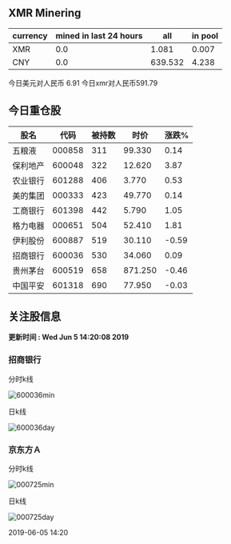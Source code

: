 ## XMR Minering

|currency|mined in last 24 hours|all|in pool|
|---|---|---|---|
|XMR|0.0|1.081|0.007|
|CNY|0.0|639.532|4.238|

今日美元对人民币 6.91	今日xmr对人民币591.79


## 今日重仓股 

|股名|代码|被持数|时价|涨跌%|
|---|---|---|---|---|
|五粮液|000858|311|99.330|0.14|
|保利地产|600048|322|12.620|3.87|
|农业银行|601288|406|3.770|0.53|
|美的集团|000333|423|49.770|0.14|
|工商银行|601398|442|5.790|1.05|
|格力电器|000651|504|52.410|1.81|
|伊利股份|600887|519|30.110|-0.59|
|招商银行|600036|530|34.060|0.09|
|贵州茅台|600519|658|871.250|-0.46|
|中国平安|601318|690|77.950|-0.03|

## 关注股信息
**更新时间 : Wed Jun  5 14:20:08 2019**
### 招商银行 
分时k线

![600036min](http://image.sinajs.cn/newchart/min/n/sh600036.gif)

日k线

![600036day](http://image.sinajs.cn/newchart/daily/n/sh600036.gif)

### 京东方Ａ 
分时k线

![000725min](http://image.sinajs.cn/newchart/min/n/sz000725.gif)

日k线

![000725day](http://image.sinajs.cn/newchart/daily/n/sz000725.gif)

2019-06-05 14:20